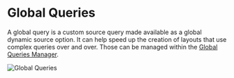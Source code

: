# Global Queries

A global query is a custom source query made available as a global dynamic source option. It can help speed up the creation of layouts that use complex queries over and over. Those can be managed within the [Global Queries Manager](/essentials-for-yootheme-pro/settings#global-queries).

![Global Queries](/essentials-for-yootheme-pro/assets/global-queries-manager.gif)
